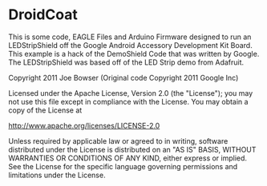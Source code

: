 DroidCoat
=========================

This is some code, EAGLE Files and Arduino Firmware designed to run an LEDStripShield off the Google Android Accessory Development Kit Board.  This
example is a hack of the DemoShield Code that was written by Google.  The LEDStripShield was based off of the LED Strip demo from Adafruit.

Copyright 2011 Joe Bowser
(Original code Copyright 2011 Google Inc)

Licensed under the Apache License, Version 2.0 (the "License");
you may not use this file except in compliance with the License.
You may obtain a copy of the License at

http://www.apache.org/licenses/LICENSE-2.0

Unless required by applicable law or agreed to in writing, software
distributed under the License is distributed on an "AS IS" BASIS,
WITHOUT WARRANTIES OR CONDITIONS OF ANY KIND, either express or implied.
See the License for the specific language governing permissions and
limitations under the License.
